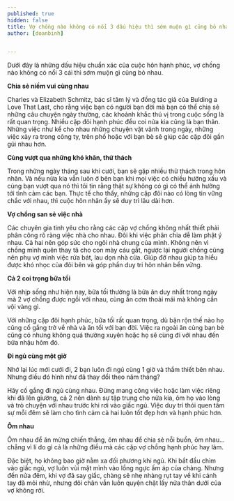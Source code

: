 ```yaml
---
published: true
hidden: false
title: Vợ chồng nào không có nổi 3 dấu hiệu thì sớm muộn gì cũng bỏ nhau
author: [doanbinh] 


---
```

Dưới đây là những dấu hiệu chuẩn xác của cuộc hôn hạnh phúc, vợ chồng nào không có nổi 3 cái thì sớm muộn gì cũng bỏ nhau.

**Chia sẻ niềm vui cùng nhau**

Charles và Elizabeth Schmitz, bác sĩ tâm lý và đồng tác giả của Bulding a Love That Last, cho rằng việc bạn có người bạn đời mà bạn có thể chia sẻ những câu chuyện ngày thường, các khoảnh khắc thú vị trong cuộc sống là rất quan trọng. Nhiều cặp đôi hạnh phúc đều coi nửa kia cũng là bạn thân. Những việc như kể cho nhau những chuyện vặt vãnh trong ngày, những việc xảy ra trong công ty, trên phố hoặc với bạn bè sẽ giúp các cặp đôi gần gũi nhau hơn.

**Cùng vượt qua những khó khăn, thử thách**

Trong những ngày tháng sau khi cưới, bạn sẽ gặp nhiều thử thách trong hôn nhân. Và nếu nửa kia vẫn luôn ở bên bạn khi mọi việc có chiều hướng xấu và cùng bạn vượt qua nó thì tôi tin rằng thật sự không có gì có thể ảnh hưởng tới tình cảm các bạn. Thực tế cho thấy, những cặp đôi nào có lòng tin vững chắc với nhau, thì cuộc hôn nhân ấy sẽ duy trì lâu dài hơn.

**Vợ chồng san sẻ việc nhà**

Các chuyên gia tình yêu cho rằng các cặp vợ chồng không nhất thiết phải phân công rõ ràng việc nhà cho nhau. Đôi khi việc phân chia dễ làm phật ý nhau. Cả hai nên góp sức cho ngôi nhà chung của mình. Không nên vì chồng mình quên thay tã cho con mày cáu gắt, ngược lại người chồng cũng nên phụ vợ mình việc rửa bát, lau dọn nhà cửa. Giúp đỡ nhau giúp ta hiểu được khó nhọc của đôi bên và góp phần duy tri hôn nhân bền vững.

**Cả 2 coi trọng bữa tối**

Với nhịp sống như hiện nay, bữa tối thường là bữa ăn duy nhất trong ngày mà 2 vợ chồng được ngồi với nhau, cùng ăn cơm thoải mái mà không cần vội vàng gì.

Với những cặp đôi hạnh phúc, bữa tối rất quan trọng, dù bận rộn thế nào họ cũng cố gắng trở về nhà và ăn tối với bạn đời. Việc ra ngoài ăn cùng bạn bè cũng có nhưng không quá thường xuyên hoặc họ sẽ cùng đi với nhau đến bữa nhậu hôm đó.

**Đi ngủ cùng một giờ**

Nhớ lại lúc mới cưới đi, 2 bạn luôn đi ngủ cùng 1 giờ và thắm thiết bên nhau. Nhưng điều đó hình như đã thay đổi theo năm tháng?

Hãy cố gắng đi ngủ cùng nhau. Đừng mang công việc hoặc làm việc riêng khi đã lên giường, cả 2 nên dành sự tập trung cho nửa kia, ôm họ vào lòng và trò chuyện với nhau trước khi rơi vào giấc ngủ. Việc duy trì thói quen tâm sự mỗi đêm sẽ làm cho tình cảm cả hai luôn tốt đẹp hơn và hạnh phúc hơn.

**Ôm nhau**

Ôm nhau để ăn mừng chiến thắng, ôm nhau để chia sẻ nỗi buồn, ôm nhau…chẳng vì lí do gì cả là những điều mà các cặp vợ chồng hạnh phúc hay làm.

Đặc biệt, họ không bao giờ nằm xa đối phương khi ngủ. Khi bắt đầu chìm vào giấc ngủ, vợ luôn vùi mặt mình vào lồng ngực ấm áp của chàng. Nhưng đến nửa đêm, khi vợ đã say giấc, chàng sẽ nhẹ nhàng rụt tay về khi cánh tay đã mỏi nhừ, nhưng đôi chân vẫn luôn quyện chặt lấy nửa thân dưới của vợ không rời.